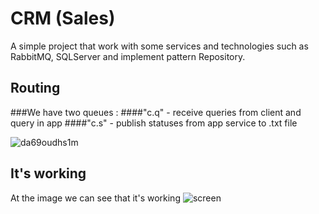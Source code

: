 # CRM (Sales)
A simple project that work with some services and technologies such as RabbitMQ, SQLServer and implement pattern Repository.

## Routing 
###We have two queues :
####"c.q" - receive queries from client and query in app
####"c.s" - publish statuses from app service to .txt file

![da69oudhs1m](https://cloud.githubusercontent.com/assets/16226148/17773537/abaa1950-6557-11e6-98f8-df2e37eb3ca9.jpg)

## It's working 
At the image we can see that it's working
![screen](https://cloud.githubusercontent.com/assets/16226148/17773145/9a680cee-6555-11e6-91eb-7efa054836c7.png)
